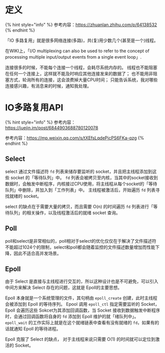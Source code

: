 # 定义

{% hint style="info" %}
参考内容：https://zhuanlan.zhihu.com/p/64138532
{% endhint %}


「IO 多路复用」就是很多网络连接(多路)，共(复)用少数几个(甚至是一个)线程。

在WIKI上，「I/O multiplexing can also be used to refer to the concept of processing multiple input/output events from a single event loop」.

连接很多的时候，不能每个连接一个线程，会耗尽系统内存的。
线程也不能阻塞在任何一个连接上，这样就不能及时响应其他连接发来的数据了；
也不能用非阻塞方式，轮询所有的连接，这会浪费掉大量CPU时间；
只能告诉系统，我对哪些连接感兴趣，有消息来的时候，通知我处理。

# IO多路复用API

{% hint style="info" %}
参考内容：https://juejin.im/post/6844903688780120078

参考内容：https://mp.weixin.qq.com/s/tXEfsLqdePjcPS6FKa-qzg
{% endhint %}

## Select

select 通过文件描述符 `fd` 列表来储存要监听的 socket，并且把主线程添加到这些 socket 的「等待队列」中。
`fd` 列表会被拷贝至内核，当其中的socket接收到数据时，会触发中断程序，内核接过CPU使用，将主线程从每个socket的「等待队列」中删除，并加入到「工作列表」中。
主线程被激活后，开始遍历 `fd` 列表寻找就绪的 socket。

select 的缺点在于需要大量的拷贝，而且需要 O(n) 的时间遍历 `fd` 列表进行「等待队列」的相关操作，以及线程激活后的就绪 socket 查询。

## Poll
poll和select是非常相似的，poll相对于select的优化仅仅在于解决了文件描述符不能超过1024个的限制，select和poll都会随着监控的文件描述数量增加而性能下降，因此不适合高并发场景。

## Epoll

由于 Select 是直接与主线程进行交互的，所以这种设计也是不可避免，可以引入中间方来解决 Select 存在的问题，这就是 Epoll的主要思想。

Epoll 本身就是一个系统管理的文件，其句柄由 `epoll_create` 创建，此时主线程会被添加到 Epoll 的等待序列。
Epool 调用 `epoll_ctl` 指定需要监听的 Socket，Epoll 会遍历这些 Sokcet为其添加回调函数，当 Socket 接收到数据触发中断程序时，会通过回调函数将自身的 `fd` 添加到 Epoll 维护的就「绪队列中」。
`epoll_wait` 的工作实际上就是在这个就绪链表中查看有没有就绪的 `fd`，如果有的话就通知 Epoll 的等待进程。

Epoll 克服了 Select 的缺点， 对于主线程来说只需要 O(1) 的时间就可以定位到激活的 Socket。 




